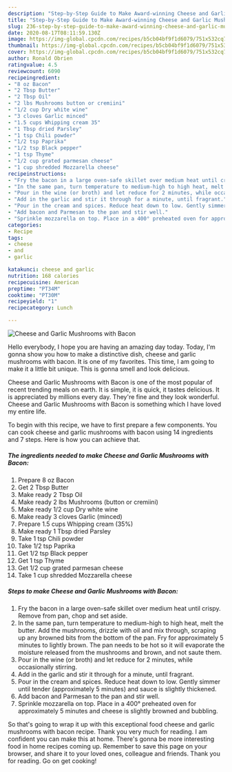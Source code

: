 ```yaml
---
description: "Step-by-Step Guide to Make Award-winning Cheese and Garlic Mushrooms with Bacon"
title: "Step-by-Step Guide to Make Award-winning Cheese and Garlic Mushrooms with Bacon"
slug: 236-step-by-step-guide-to-make-award-winning-cheese-and-garlic-mushrooms-with-bacon
date: 2020-08-17T08:11:59.130Z
image: https://img-global.cpcdn.com/recipes/b5cb04bf9f1d6079/751x532cq70/cheese-and-garlic-mushrooms-with-bacon-recipe-main-photo.jpg
thumbnail: https://img-global.cpcdn.com/recipes/b5cb04bf9f1d6079/751x532cq70/cheese-and-garlic-mushrooms-with-bacon-recipe-main-photo.jpg
cover: https://img-global.cpcdn.com/recipes/b5cb04bf9f1d6079/751x532cq70/cheese-and-garlic-mushrooms-with-bacon-recipe-main-photo.jpg
author: Ronald Obrien
ratingvalue: 4.5
reviewcount: 6090
recipeingredient:
- "8 oz Bacon"
- "2 Tbsp Butter"
- "2 Tbsp Oil"
- "2 lbs Mushrooms button or cremiini"
- "1/2 cup Dry white wine"
- "3 cloves Garlic minced"
- "1.5 cups Whipping cream 35"
- "1 Tbsp dried Parsley"
- "1 tsp Chili powder"
- "1/2 tsp Paprika"
- "1/2 tsp Black pepper"
- "1 tsp Thyme"
- "1/2 cup grated parmesan cheese"
- "1 cup shredded Mozzarella cheese"
recipeinstructions:
- "Fry the bacon in a large oven-safe skillet over medium heat until crispy. Remove from pan, chop and set aside."
- "In the same pan, turn temperature to medium-high to high heat, melt the butter. Add the mushrooms, drizzle with oil and mix through, scraping up any browned bits from the bottom of the pan. Fry for approximately 5 minutes to lightly brown. The pan needs to be hot so it will evaporate the moisture released from the mushrooms and brown, and not saute them."
- "Pour in the wine (or broth) and let reduce for 2 minutes, while occasionally stirring."
- "Add in the garlic and stir it through for a minute, until fragrant."
- "Pour in the cream and spices. Reduce heat down to low. Gently simmer until tender (approximately 5 minutes) and sauce is slightly thickened."
- "Add bacon and Parmesan to the pan and stir well."
- "Sprinkle mozzarella on top. Place in a 400° preheated oven for approximately 5 minutes and cheese is slightly browned and bubbling."
categories:
- Recipe
tags:
- cheese
- and
- garlic

katakunci: cheese and garlic 
nutrition: 168 calories
recipecuisine: American
preptime: "PT34M"
cooktime: "PT30M"
recipeyield: "1"
recipecategory: Lunch

---
```



![Cheese and Garlic Mushrooms with Bacon](https://img-global.cpcdn.com/recipes/b5cb04bf9f1d6079/751x532cq70/cheese-and-garlic-mushrooms-with-bacon-recipe-main-photo.jpg)

Hello everybody, I hope you are having an amazing day today. Today, I'm gonna show you how to make a distinctive dish, cheese and garlic mushrooms with bacon. It is one of my favorites. This time, I am going to make it a little bit unique. This is gonna smell and look delicious.

Cheese and Garlic Mushrooms with Bacon is one of the most popular of recent trending meals on earth. It is simple, it is quick, it tastes delicious. It is appreciated by millions every day. They're fine and they look wonderful. Cheese and Garlic Mushrooms with Bacon is something which I have loved my entire life.




To begin with this recipe, we have to first prepare a few components. You can cook cheese and garlic mushrooms with bacon using 14 ingredients and 7 steps. Here is how you can achieve that.

<!--inarticleads1-->

##### The ingredients needed to make Cheese and Garlic Mushrooms with Bacon:

1. Prepare 8 oz Bacon
1. Get 2 Tbsp Butter
1. Make ready 2 Tbsp Oil
1. Make ready 2 lbs Mushrooms (button or cremiini)
1. Make ready 1/2 cup Dry white wine
1. Make ready 3 cloves Garlic (minced)
1. Prepare 1.5 cups Whipping cream (35%)
1. Make ready 1 Tbsp dried Parsley
1. Take 1 tsp Chili powder
1. Take 1/2 tsp Paprika
1. Get 1/2 tsp Black pepper
1. Get 1 tsp Thyme
1. Get 1/2 cup grated parmesan cheese
1. Take 1 cup shredded Mozzarella cheese




<!--inarticleads2-->

##### Steps to make Cheese and Garlic Mushrooms with Bacon:

1. Fry the bacon in a large oven-safe skillet over medium heat until crispy. Remove from pan, chop and set aside.
1. In the same pan, turn temperature to medium-high to high heat, melt the butter. Add the mushrooms, drizzle with oil and mix through, scraping up any browned bits from the bottom of the pan. Fry for approximately 5 minutes to lightly brown. The pan needs to be hot so it will evaporate the moisture released from the mushrooms and brown, and not saute them.
1. Pour in the wine (or broth) and let reduce for 2 minutes, while occasionally stirring.
1. Add in the garlic and stir it through for a minute, until fragrant.
1. Pour in the cream and spices. Reduce heat down to low. Gently simmer until tender (approximately 5 minutes) and sauce is slightly thickened.
1. Add bacon and Parmesan to the pan and stir well.
1. Sprinkle mozzarella on top. Place in a 400° preheated oven for approximately 5 minutes and cheese is slightly browned and bubbling.




So that's going to wrap it up with this exceptional food cheese and garlic mushrooms with bacon recipe. Thank you very much for reading. I am confident you can make this at home. There's gonna be more interesting food in home recipes coming up. Remember to save this page on your browser, and share it to your loved ones, colleague and friends. Thank you for reading. Go on get cooking!

